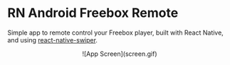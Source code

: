 # RN Android Freebox Remote

Simple app to remote control your Freebox player, built with React Native, and using [react-native-swiper](https://github.com/leecade/react-native-swiper).

<div style="text-align:center">
  ![App Screen](screen.gif)
</div>
